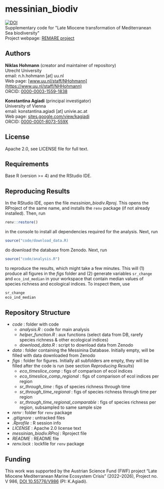 # messinian_biodiv
[![DOI](https://zenodo.org/badge/DOI/10.5281/zenodo.10787997.svg)](https://doi.org/10.5281/zenodo.10787997)  
Supplementary code for "Late Miocene transformation of Mediterranean Sea biodiversity"  
Project webpage: [REMARE project](https://sites.google.com/view/kagiadi/projects/remare)

## Authors

__Niklas Hohmann__  (creator and maintainer of repository)  
Utrecht University  
email: n.h.hohmann [at] uu.nl  
Web page: [www.uu.nl/staff/NHohmann](https://www.uu.nl/staff/NHHohmann)  
ORCID: [0000-0003-1559-1838](https://orcid.org/0000-0003-1559-1838)

__Konstantina Agiadi__ (principal investigator)  
University of Vienna  
email: konstantina.agiadi [at] univie.ac.at  
Web page: [sites.google.com/view/kagiadi](https://sites.google.com/view/kagiadi)  
ORCID: [0000-0001-8073-559X](https://orcid.org/0000-0001-8073-559X)  

## License

Apache 2.0, see LICENSE file for full text.

## Requirements

Base R (version >= 4) and the RStudio IDE.

## Reproducing Results

In the RStudio IDE, open the file _messinian_biodiv.Rproj_. This opens the RProject of the same name, and installs the `renv` package (if not already installed). Then, run

```R
renv::restore()
```

in the console to install all dependencies required for the analysis. Next, run

```R
source("code/download_data.R)
```

do download the database from Zenodo. Next, run

```R
source("code/analysis.R")
```

to reproduce the results, which might take a few minutes. This will (1) produce all figures in the _figs_ folder and (2) generate variables `sr_change` and `eco_ind_median` in your workspace that contain median values of species richness and ecological indices. To inspect them, use

```R
sr_change
eco_ind_median
```

## Repository Structure

* _code_ : folder with code
  * _analysis.R_ : code for main analysis
  * _helper_function.R_ : aux functions (select data from DB, rarefy species richness & other ecological indices)
  * _download_data.R_ : script to download data from Zenodo
* _data_ : folder containing the Messinina Database. Initially empty, will be filled with data downloaded from Zenodo
* _figs_ : folder for figures. Initially all subfolders are empty, they will be filled after the code is run (see section _Reproducing Results_)
  * _eco_timeslice_comp_ : figs of comparison of ecol indices
  * _eco_timeslice_comp_regional_ : figs of comparison of ecol indices per region
  * _sr_through_time_ : figs of species richness through time
  * _sr_through_time_regional_ : figs of species richness through time per region
  * _sr_through_time_regional_comparable_ : figs of species richness per region, subsampled to same sample size
* _renv_ : folder for `renv` package
* _.gitignore_ : untracked files
* _.Rprofile_ : R session info
* _LICENSE_ : Apache 2.0 license text
* _messinian_biodiv.RProj_ : Rproject file
* _README_ : README file
* _renv.lock_ : lockfile for `renv` package

## Funding

This work was supported by the Austrian Science Fund (FWF) project “Late Miocene Mediterranean Marine Ecosystem Crisis” (2022–2026), Project no. V 986, [DOI 10.55776/V986](https://www.doi.org/10.55776/V986) (PI: K.Agiadi).
